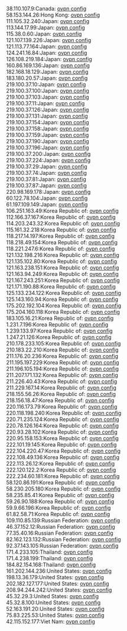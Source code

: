38.110.107.9:Canada: [ovpn config](vpn/38_110_107_9.ovpn)  
58.153.144.26:Hong Kong: [ovpn config](vpn/58_153_144_26.ovpn)  
111.105.32.240:Japan: [ovpn config](vpn/111_105_32_240.ovpn)  
113.144.17.99:Japan: [ovpn config](vpn/113_144_17_99.ovpn)  
115.38.0.60:Japan: [ovpn config](vpn/115_38_0_60.ovpn)  
121.107.139.226:Japan: [ovpn config](vpn/121_107_139_226.ovpn)  
121.113.77.164:Japan: [ovpn config](vpn/121_113_77_164.ovpn)  
124.241.16.84:Japan: [ovpn config](vpn/124_241_16_84.ovpn)  
126.108.219.184:Japan: [ovpn config](vpn/126_108_219_184.ovpn)  
160.86.169.136:Japan: [ovpn config](vpn/160_86_169_136.ovpn)  
182.168.18.129:Japan: [ovpn config](vpn/182_168_18_129.ovpn)  
183.180.20.57:Japan: [ovpn config](vpn/183_180_20_57.ovpn)  
219.100.37.10:Japan: [ovpn config](vpn/219_100_37_10.ovpn)  
219.100.37.100:Japan: [ovpn config](vpn/219_100_37_100.ovpn)  
219.100.37.103:Japan: [ovpn config](vpn/219_100_37_103.ovpn)  
219.100.37.11:Japan: [ovpn config](vpn/219_100_37_11.ovpn)  
219.100.37.126:Japan: [ovpn config](vpn/219_100_37_126.ovpn)  
219.100.37.131:Japan: [ovpn config](vpn/219_100_37_131.ovpn)  
219.100.37.154:Japan: [ovpn config](vpn/219_100_37_154.ovpn)  
219.100.37.158:Japan: [ovpn config](vpn/219_100_37_158.ovpn)  
219.100.37.159:Japan: [ovpn config](vpn/219_100_37_159.ovpn)  
219.100.37.190:Japan: [ovpn config](vpn/219_100_37_190.ovpn)  
219.100.37.196:Japan: [ovpn config](vpn/219_100_37_196.ovpn)  
219.100.37.200:Japan: [ovpn config](vpn/219_100_37_200.ovpn)  
219.100.37.224:Japan: [ovpn config](vpn/219_100_37_224.ovpn)  
219.100.37.29:Japan: [ovpn config](vpn/219_100_37_29.ovpn)  
219.100.37.74:Japan: [ovpn config](vpn/219_100_37_74.ovpn)  
219.100.37.81:Japan: [ovpn config](vpn/219_100_37_81.ovpn)  
219.100.37.87:Japan: [ovpn config](vpn/219_100_37_87.ovpn)  
220.98.169.178:Japan: [ovpn config](vpn/220_98_169_178.ovpn)  
60.122.78.104:Japan: [ovpn config](vpn/60_122_78_104.ovpn)  
61.197.109.149:Japan: [ovpn config](vpn/61_197_109_149.ovpn)  
106.251.163.49:Korea Republic of: [ovpn config](vpn/106_251_163_49.ovpn)  
112.166.37.167:Korea Republic of: [ovpn config](vpn/112_166_37_167.ovpn)  
114.203.243.32:Korea Republic of: [ovpn config](vpn/114_203_243_32.ovpn)  
115.161.32.218:Korea Republic of: [ovpn config](vpn/115_161_32_218.ovpn)  
118.217.14.197:Korea Republic of: [ovpn config](vpn/118_217_14_197.ovpn)  
118.218.49.154:Korea Republic of: [ovpn config](vpn/118_218_49_154.ovpn)  
118.221.247.6:Korea Republic of: [ovpn config](vpn/118_221_247_6.ovpn)  
121.132.198.216:Korea Republic of: [ovpn config](vpn/121_132_198_216.ovpn)  
121.135.102.80:Korea Republic of: [ovpn config](vpn/121_135_102_80.ovpn)  
121.163.238.151:Korea Republic of: [ovpn config](vpn/121_163_238_151.ovpn)  
121.163.94.249:Korea Republic of: [ovpn config](vpn/121_163_94_249.ovpn)  
121.167.243.251:Korea Republic of: [ovpn config](vpn/121_167_243_251.ovpn)  
121.171.190.88:Korea Republic of: [ovpn config](vpn/121_171_190_88.ovpn)  
125.133.234.122:Korea Republic of: [ovpn config](vpn/125_133_234_122.ovpn)  
125.143.160.94:Korea Republic of: [ovpn config](vpn/125_143_160_94.ovpn)  
175.202.192.104:Korea Republic of: [ovpn config](vpn/175_202_192_104.ovpn)  
175.204.160.118:Korea Republic of: [ovpn config](vpn/175_204_160_118.ovpn)  
183.105.16.21:Korea Republic of: [ovpn config](vpn/183_105_16_21.ovpn)  
1.231.7.196:Korea Republic of: [ovpn config](vpn/1_231_7_196.ovpn)  
1.239.133.97:Korea Republic of: [ovpn config](vpn/1_239_133_97.ovpn)  
1.247.21.126:Korea Republic of: [ovpn config](vpn/1_247_21_126.ovpn)  
210.178.233.105:Korea Republic of: [ovpn config](vpn/210_178_233_105.ovpn)  
210.183.22.210:Korea Republic of: [ovpn config](vpn/210_183_22_210.ovpn)  
211.176.20.236:Korea Republic of: [ovpn config](vpn/211_176_20_236.ovpn)  
211.195.197.229:Korea Republic of: [ovpn config](vpn/211_195_197_229.ovpn)  
211.196.105.194:Korea Republic of: [ovpn config](vpn/211_196_105_194.ovpn)  
211.207.171.132:Korea Republic of: [ovpn config](vpn/211_207_171_132.ovpn)  
211.226.40.43:Korea Republic of: [ovpn config](vpn/211_226_40_43.ovpn)  
211.229.167.14:Korea Republic of: [ovpn config](vpn/211_229_167_14.ovpn)  
218.155.56.26:Korea Republic of: [ovpn config](vpn/218_155_56_26.ovpn)  
218.156.18.47:Korea Republic of: [ovpn config](vpn/218_156_18_47.ovpn)  
220.116.173.79:Korea Republic of: [ovpn config](vpn/220_116_173_79.ovpn)  
220.118.198.240:Korea Republic of: [ovpn config](vpn/220_118_198_240.ovpn)  
220.71.235.124:Korea Republic of: [ovpn config](vpn/220_71_235_124.ovpn)  
220.78.126.164:Korea Republic of: [ovpn config](vpn/220_78_126_164.ovpn)  
220.93.28.102:Korea Republic of: [ovpn config](vpn/220_93_28_102.ovpn)  
220.95.158.153:Korea Republic of: [ovpn config](vpn/220_95_158_153.ovpn)  
222.101.19.145:Korea Republic of: [ovpn config](vpn/222_101_19_145.ovpn)  
222.104.220.47:Korea Republic of: [ovpn config](vpn/222_104_220_47.ovpn)  
222.108.49.136:Korea Republic of: [ovpn config](vpn/222_108_49_136.ovpn)  
222.113.26.12:Korea Republic of: [ovpn config](vpn/222_113_26_12.ovpn)  
222.120.122.2:Korea Republic of: [ovpn config](vpn/222_120_122_2.ovpn)  
222.234.60.181:Korea Republic of: [ovpn config](vpn/222_234_60_181.ovpn)  
58.120.86.191:Korea Republic of: [ovpn config](vpn/58_120_86_191.ovpn)  
58.230.205.180:Korea Republic of: [ovpn config](vpn/58_230_205_180.ovpn)  
58.235.85.41:Korea Republic of: [ovpn config](vpn/58_235_85_41.ovpn)  
59.26.90.188:Korea Republic of: [ovpn config](vpn/59_26_90_188.ovpn)  
59.9.66.196:Korea Republic of: [ovpn config](vpn/59_9_66_196.ovpn)  
61.82.58.71:Korea Republic of: [ovpn config](vpn/61_82_58_71.ovpn)  
109.110.85.139:Russian Federation: [ovpn config](vpn/109_110_85_139.ovpn)  
46.37.152.12:Russian Federation: [ovpn config](vpn/46_37_152_12.ovpn)  
77.35.40.16:Russian Federation: [ovpn config](vpn/77_35_40_16.ovpn)  
82.162.123.132:Russian Federation: [ovpn config](vpn/82_162_123_132.ovpn)  
92.37.143.105:Russian Federation: [ovpn config](vpn/92_37_143_105.ovpn)  
171.4.233.105:Thailand: [ovpn config](vpn/171_4_233_105.ovpn)  
171.4.238.199:Thailand: [ovpn config](vpn/171_4_238_199.ovpn)  
184.82.154.168:Thailand: [ovpn config](vpn/184_82_154_168.ovpn)  
161.202.144.236:United States: [ovpn config](vpn/161_202_144_236.ovpn)  
198.13.36.179:United States: [ovpn config](vpn/198_13_36_179.ovpn)  
202.182.127.177:United States: [ovpn config](vpn/202_182_127_177.ovpn)  
208.94.244.242:United States: [ovpn config](vpn/208_94_244_242.ovpn)  
45.32.29.3:United States: [ovpn config](vpn/45_32_29_3.ovpn)  
45.32.8.100:United States: [ovpn config](vpn/45_32_8_100.ovpn)  
52.163.191.20:United States: [ovpn config](vpn/52_163_191_20.ovpn)  
75.83.225.53:United States: [ovpn config](vpn/75_83_225_53.ovpn)  
42.115.152.177:Viet Nam: [ovpn config](vpn/42_115_152_177.ovpn)  
